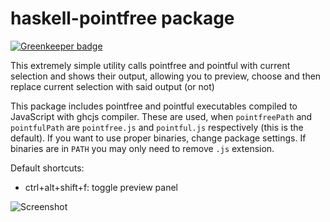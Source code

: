 # haskell-pointfree package

[![Greenkeeper badge](https://badges.greenkeeper.io/atom-haskell/atom-haskell-pointfree.svg)](https://greenkeeper.io/)

This extremely simple utility calls pointfree and pointful
with current selection and shows their output, allowing you to
preview, choose and then replace current selection with said
output (or not)

This package includes pointfree and pointful executables compiled to JavaScript with ghcjs compiler. These are used, when `pointfreePath` and `pointfulPath` are `pointfree.js` and `pointful.js` respectively (this is the default). If you want to use proper binaries, change package settings. If binaries are in `PATH` you may only need to remove `.js` extension.

Default shortcuts:

* ctrl+alt+shift+f: toggle preview panel

![Screenshot](https://raw.githubusercontent.com/lierdakil/atom-haskell-pointfree/master/screen.png)
